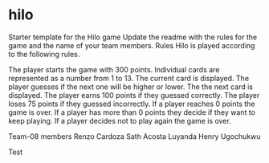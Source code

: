 # hilo
Starter template for the Hilo game
Update the readme with the rules for the game and the name of your team members.
Rules
Hilo is played according to the following rules.

The player starts the game with 300 points.
Individual cards are represented as a number from 1 to 13.
The current card is displayed.
The player guesses if the next one will be higher or lower.
The the next card is displayed.
The player earns 100 points if they guessed correctly.
The player loses 75 points if they guessed incorrectly.
If a player reaches 0 points the game is over.
If a player has more than 0 points they decide if they want to keep playing.
If a player decides not to play again the game is over.

Team-08 members 
Renzo Cardoza
Sath Acosta
Luyanda
Henry Ugochukwu

Test